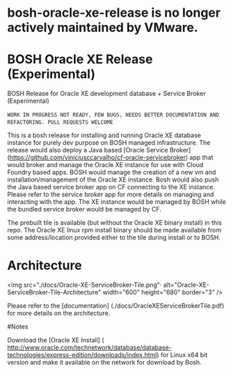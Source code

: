 # bosh-oracle-xe-release is no longer actively maintained by VMware.

# BOSH Oracle XE Release (Experimental)

BOSH Release for Oracle XE development database + Service Broker (Experimental)

`WORK IN PROGRESS NOT READY, FEW BUGS, NEEDS BETTER DOCUMENTATION AND REFACTORING. PULL REQUESTS WELCOME`	

This is a bosh release for installing and running Oracle XE database instance for purely dev purpose on BOSH managed infrastructure. The release would also deploy a Java based [Oracle Service Broker] (https://github.com/viniciusccarvalho/cf-oracle-servicebroker) app that would broker and manage the Oracle XE instance for use with Cloud Foundry based apps. BOSH would manage the creation of a new vm and installation/management of the Oracle XE instance. Bosh would also push the Java based service broker app on CF connecting to the XE instance. Please refer to the service broker app for more details on managing and interacting with the app. The XE instance would be managed by BOSH while the bundled service broker would be managed by CF.

The prebuilt tile is available (but without the Oracle XE binary install) in this repo.
The Oracle XE linux rpm install binary should be made available from some address/location provided either to the tile during install or to BOSH.

# Architecture
<img src="./docs/Oracle-XE-ServiceBroker-Tile.png"· alt="Oracle-XE-ServiceBroker-Tile-Architecture" width="600" height="680" border="3" />

Please refer to the [documentation] (./docs/OracleXEServiceBrokerTile.pdf) for more details on the architecture.


#Notes

Download the [Oracle XE Install] ( http://www.oracle.com/technetwork/database/database-technologies/express-edition/downloads/index.html) for Linux x64 bit version and make it available on the network for download by Bosh.

